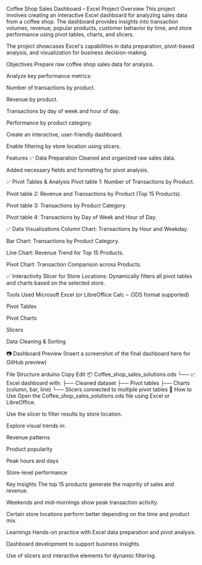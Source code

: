  Coffee Shop Sales Dashboard – Excel Project
 Overview
This project involves creating an interactive Excel dashboard for analyzing sales data from a coffee shop. The dashboard provides insights into transaction volumes, revenue, popular products, customer behavior by time, and store performance using pivot tables, charts, and slicers.

The project showcases Excel's capabilities in data preparation, pivot-based analysis, and visualization for business decision-making.

 Objectives
Prepare raw coffee shop sales data for analysis.

Analyze key performance metrics:

Number of transactions by product.

Revenue by product.

Transactions by day of week and hour of day.

Performance by product category.

Create an interactive, user-friendly dashboard.

Enable filtering by store location using slicers.

 Features
✅ Data Preparation
Cleaned and organized raw sales data.

Added necessary fields and formatting for pivot analysis.

✅ Pivot Tables & Analysis
Pivot table 1: Number of Transactions by Product.

Pivot table 2: Revenue and Transactions by Product (Top 15 Products).

Pivot table 3: Transactions by Product Category.

Pivot table 4: Transactions by Day of Week and Hour of Day.

✅ Data Visualizations
Column Chart: Transactions by Hour and Weekday.

Bar Chart: Transactions by Product Category.

Line Chart: Revenue Trend for Top 15 Products.

Pivot Chart: Transaction Comparison across Products.

✅ Interactivity
Slicer for Store Locations: Dynamically filters all pivot tables and charts based on the selected store.

Tools Used
Microsoft Excel (or LibreOffice Calc – .ODS format supported)

Pivot Tables

Pivot Charts

Slicers

Data Cleaning & Sorting

📷 Dashboard Preview
(Insert a screenshot of the final dashboard here for GitHub preview)

File Structure
arduino
Copy
Edit
📦 Coffee_shop_sales_solutions.ods
└── 📈 Excel dashboard with:
    ├── Cleaned dataset
    ├── Pivot tables
    ├── Charts (column, bar, line)
    └── Slicers connected to multiple pivot tables
🚀 How to Use
Open the Coffee_shop_sales_solutions.ods file using Excel or LibreOffice.

Use the slicer to filter results by store location.

Explore visual trends in:

Revenue patterns

Product popularity

Peak hours and days

Store-level performance

Key Insights
The top 15 products generate the majority of sales and revenue.

Weekends and mid-mornings show peak transaction activity.

Certain store locations perform better depending on the time and product mix.

Learnings
Hands-on practice with Excel data preparation and pivot analysis.

Dashboard development to support business insights.

Use of slicers and interactive elements for dynamic filtering.

